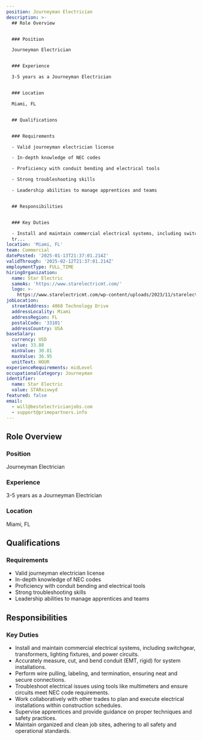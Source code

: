 ```yaml
---
position: Journeyman Electrician
description: >-
  ## Role Overview


  ### Position

  Journeyman Electrician


  ### Experience

  3-5 years as a Journeyman Electrician


  ### Location

  Miami, FL


  ## Qualifications


  ### Requirements

  - Valid journeyman electrician license

  - In-depth knowledge of NEC codes

  - Proficiency with conduit bending and electrical tools

  - Strong troubleshooting skills

  - Leadership abilities to manage apprentices and teams


  ## Responsibilities


  ### Key Duties

  - Install and maintain commercial electrical systems, including switchgear,
  tr...
location: 'Miami, FL'
team: Commercial
datePosted: '2025-01-13T21:37:01.214Z'
validThrough: '2025-02-12T21:37:01.214Z'
employmentType: FULL_TIME
hiringOrganization:
  name: Star Electric
  sameAs: 'https://www.starelectricmt.com/'
  logo: >-
    https://www.starelectricmt.com/wp-content/uploads/2023/11/starelectric-favicon-black-and-white.svg
jobLocation:
  streetAddress: 4068 Technology Drive
  addressLocality: Miami
  addressRegion: FL
  postalCode: '33101'
  addressCountry: USA
baseSalary:
  currency: USD
  value: 33.88
  minValue: 30.81
  maxValue: 36.95
  unitText: HOUR
experienceRequirements: midLevel
occupationalCategory: Journeyman
identifier:
  name: Star Electric
  value: STARxivwyd
featured: false
email:
  - will@bestelectricianjobs.com
  - support@primepartners.info
---
```




## Role Overview

### Position
Journeyman Electrician

### Experience
3-5 years as a Journeyman Electrician

### Location
Miami, FL

## Qualifications

### Requirements
- Valid journeyman electrician license
- In-depth knowledge of NEC codes
- Proficiency with conduit bending and electrical tools
- Strong troubleshooting skills
- Leadership abilities to manage apprentices and teams

## Responsibilities

### Key Duties
- Install and maintain commercial electrical systems, including switchgear, transformers, lighting fixtures, and power circuits.
- Accurately measure, cut, and bend conduit (EMT, rigid) for system installations.
- Perform wire pulling, labeling, and termination, ensuring neat and secure connections.
- Troubleshoot electrical issues using tools like multimeters and ensure circuits meet NEC code requirements.
- Work collaboratively with other trades to plan and execute electrical installations within construction schedules.
- Supervise apprentices and provide guidance on proper techniques and safety practices.
- Maintain organized and clean job sites, adhering to all safety and operational standards.